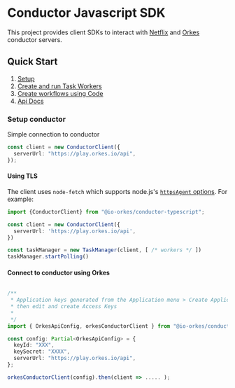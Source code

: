 # Conductor Javascript SDK

This project provides client SDKs to interact with [Netflix](https://conductor.netflix.com/) and [Orkes](https://orkes.io/) conductor servers.

## Quick Start

1. [Setup](#Setup-conductor)
2. [Create and run Task Workers](docs/worker/README.md)
3. [Create workflows using Code](docs/workflow/README.md)
4. [Api Docs](docs/api/README.md)

### Setup conductor

Simple connection to conductor

```typescript
const client = new ConductorClient({
  serverUrl: "https://play.orkes.io/api",
});

```
#### Using TLS

The client uses `node-fetch` which supports node.js's [`httpsAgent` options](https://nodejs.org/api/https.html#new-agentoptions). For example:

```typescript
import {ConductorClient} from "@io-orkes/conductor-typescript";

const client = new ConductorClient({
  serverUrl: 'https://play.orkes.io/api',
})

const taskManager = new TaskManager(client, [ /* workers */ ])
taskManager.startPolling()
```

#### Connect to conductor using Orkes

```typescript

/**
 * Application keys generated from the Application menu > Create Application
 * then edit and create Access Keys
 *
 */
import { OrkesApiConfig, orkesConductorClient } from "@io-orkes/conductor-typescript";

const config: Partial<OrkesApiConfig> = {
  keyId: "XXX",
  keySecret: "XXXX",
  serverUrl: "https://play.orkes.io/api",
};

orkesConductorClient(config).then(client => ..... );

```
